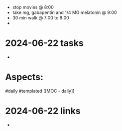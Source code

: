 - stop movies @ 8:00
- take mg, gabapentin and 1/4 MG melatonin @ 9:00
- 30 min walk @ 7:00 to 8:00
- 
# 2024-06-22 tasks

- 

# Aspects:
#daily #templated
[[MOC - daily]]

# 2024-06-22 links
- 


